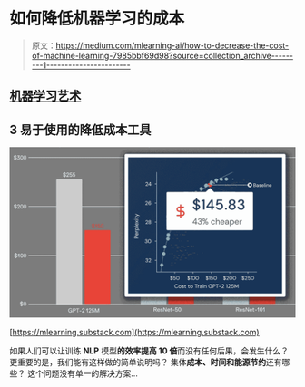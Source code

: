 # 如何降低机器学习的成本

> 原文：<https://medium.com/mlearning-ai/how-to-decrease-the-cost-of-machine-learning-7985bbf69d98?source=collection_archive---------1----------------------->

## [机器学习艺术](https://mlearning.substack.com)

## 3 易于使用的降低成本工具

[![](img/8ed7370aee5587a079d8899739d4bd7e.png)](https://mlearning.substack.com)

[https://mlearning.substack.com](https://mlearning.substack.com)

如果人们可以让训练 **NLP** 模型**的效率提高 10 倍**而没有任何后果，会发生什么？更重要的是，我们能有这样做的简单说明吗？
集体**成本、时间和能源节约**还有哪些？
这个问题没有单一的解决方案…